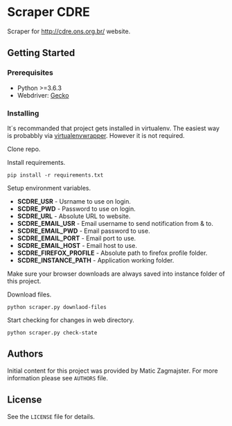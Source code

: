 # Scraper CDRE

Scraper for http://cdre.ons.org.br/ website.

## Getting Started

### Prerequisites

* Python >=3.6.3
* Webdriver: [Gecko](https://github.com/mozilla/geckodriver/releases)

### Installing

It´s recommanded that project gets installed in virtualenv. The easiest way is probabbly via [virtualenvwrapper](https://virtualenvwrapper.readthedocs.io/en/latest/). However it is not required.

Clone repo.

Install requirements.

```
pip install -r requirements.txt
```

Setup environment variables.

* **SCDRE_USR**             - Usrname to use on login.
* **SCDRE_PWD**             - Password to use on login.
* **SCDRE_URL**             - Absolute URL to website.
* **SCDRE_EMAIL_USR**       - Email username to send notification from & to.
* **SCDRE_EMAIL_PWD**       - Email password to use.
* **SCDRE_EMAIL_PORT**      - Email port to use.
* **SCDRE_EMAIL_HOST**      - Email host to use.
* **SCDRE_FIREFOX_PROFILE** - Absolute path to firefox profile folder.
* **SCDRE_INSTANCE_PATH**   - Application working folder.

Make sure your browser downloads are always saved into instance folder of this project.

Download files.

```
python scraper.py downlaod-files
```

Start checking for changes in web directory.

```
python scraper.py check-state
```

## Authors

Initial content for this project was provided by Matic Zagmajster. For more information please see ```AUTHORS``` file.

## License

See the ```LICENSE``` file for details.
